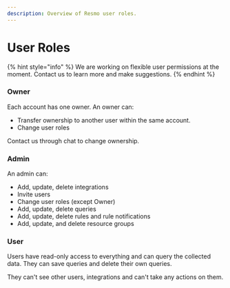 ```yaml
---
description: Overview of Resmo user roles.
---
```


# User Roles

{% hint style="info" %}
We are working on flexible user permissions at the moment. Contact us to learn more and make suggestions.
{% endhint %}

### Owner

Each account has one owner. An owner can:

* Transfer ownership to another user within the same account.&#x20;
* Change user roles

Contact us through chat to change ownership.

### Admin

An admin can:

* Add, update, delete integrations
* Invite users
* Change user roles (except Owner)
* Add, update, delete queries
* Add, update, delete rules and rule notifications
* Add, update, and delete resource groups

### User

Users have read-only access to everything and can query the collected data. They can save queries and delete their own queries.

They can't see other users, integrations and can't take any actions on them.
